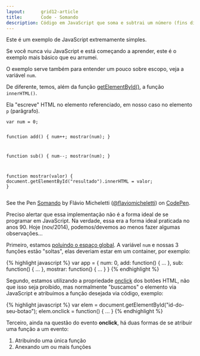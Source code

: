 ```yaml
---
layout:      grid12-article
title:       Code - Somando
description: Código em JavaScript que soma e subtrai um número (fins didâtico).
---
```


Este é um exemplo de JavaScript extremamente simples.

Se você nunca viu JavaScript e está começando a aprender, este é o exemplo mais básico que eu arrumei.

O exemplo serve também para entender um pouco sobre escopo, veja a variável `num`.

De diferente, temos, além da função [getElementById()](/javascript/refs/getelementbyid/), a função `innerHTML()`.

Ela "escreve" HTML no elemento referenciado, em nosso caso no elemento `p` (parâgrafo).


<div data-height="372" data-theme-id="2897" data-slug-hash="mJhKg" data-default-tab="js" data-user="flaviomicheletti" class='codepen'><pre><code>var num = 0;

function add() {
    num++;
    mostrar(num);
}

function sub() {
    num--;
    mostrar(num);
}

function mostrar(valor) {
    document.getElementById(&quot;resultado&quot;).innerHTML = valor;
}</code></pre>
<p>See the Pen <a href='http://codepen.io/flaviomicheletti/pen/mJhKg/'>Somando</a> by Flávio Micheletti (<a href='http://codepen.io/flaviomicheletti'>@flaviomicheletti</a>) on <a href='http://codepen.io'>CodePen</a>.</p>
</div><script async src="//assets.codepen.io/assets/embed/ei.js"></script>


Preciso alertar que essa implementação não é a forma ideal de se programar em JavaScript. Na verdade, essa era a forma
ideal praticada no anos 90. Hoje (nov/2014), podemos/devemos ao menos fazer algumas observações...

Primeiro, estamos [poluindo o espaço global](/javascript/refs/objeto-global/). A variável `num` e nossas 3 funções estão
"soltas", elas deveriam estar em um container, por exemplo:

{% highlight javascript %}
var app = {
    num: 0,
    add: function() {
        ...
    },
    sub: function() {
        ...
    },
    mostrar: function() {
        ...
    }
}
{% endhighlight %}

Segundo, estamos utilizando a propriedade [onclick](/javascript/refs/onclick/) dos botões HTML, não que isso seja proibido, mas normalmente 
"buscamos" o elemento via JavaScript e atribuímos a função desejada via código, exemplo:

{% highlight javascript %}
var elem = document.getElementById("id-do-seu-botao");
elem.onclick = function() {
    ...
}
{% endhighlight %}

Terceiro, ainda na questão do evento __onclick__, há duas formas de se atribuir uma função a um evento:

1. Atribuindo uma única função
2. Anexando um ou mais funções

